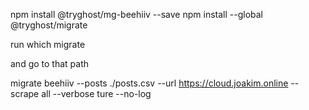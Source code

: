 npm install @tryghost/mg-beehiiv --save
npm install --global @tryghost/migrate

run which migrate 

and go to that path

migrate beehiiv --posts ./posts.csv --url https://cloud.joakim.online --scrape all --verbose ture --no-log